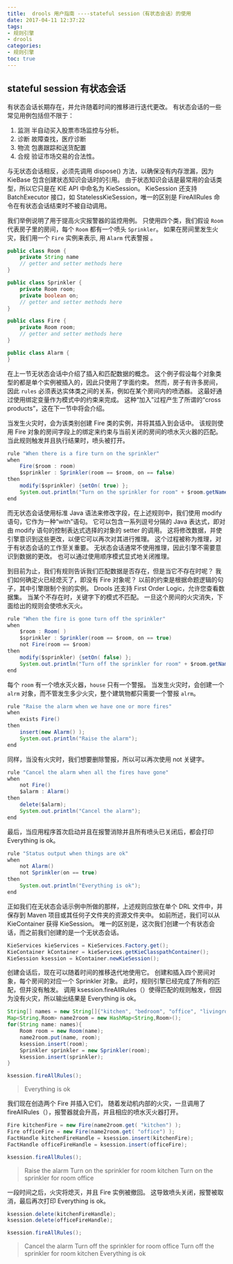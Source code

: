 ```yaml
---
title:  drools 用户指南 ----stateful session（有状态会话）的使用
date: 2017-04-11 12:37:22
tags: 
- 规则引擎
- drools
categories: 
- 规则引擎
toc: true
---
```




## stateful session 有状态会话 ##

有状态会话长期存在，并允许随着时间的推移进行迭代更改。 有状态会话的一些常见用例包括但不限于：
1. 监测
  半自动买入股票市场监控与分析。
2. 诊断
  故障查找，医疗诊断
3. 物流
  包裹跟踪和送货配置
4. 合规
  验证市场交易的合法性。

与无状态会话相反，必须先调用 dispose() 方法，以确保没有内存泄漏，因为 KieBase 包含创建状态知识会话时的引用。 由于状态知识会话是最常用的会话类型，所以它只是在 KIE API 中命名为 KieSession。 KieSession 还支持 BatchExecutor 接口，如 StatelessKieSession，唯一的区别是 FireAllRules 命令在有状态会话结束时不被自动调用。

我们举例说明了用于提高火灾报警器的监控用例。 只使用四个类，我们假设 `Room` 代表房子里的房间，每个 `Room` 都有一个喷头 `Sprinkler`。 如果在房间里发生火灾，我们用一个 `Fire` 实例来表示, 用 `Alarm` 代表警报 。

```java
public class Room {
    private String name
    // getter and setter methods here
}

public class Sprinkler {
    private Room room;
    private boolean on;
    // getter and setter methods here
}

public class Fire {
    private Room room;
    // getter and setter methods here
}

public class Alarm {
}
```

在上一节无状态会话中介绍了插入和匹配数据的概念。 这个例子假设每个对象类型的都是单个实例被插入的，因此只使用了字面约束。 然而，房子有许多房间，因此 `rules` 必须表达实体类之间的关系，例如在某个房间内的喷洒器。 这最好通过使用绑定变量作为模式中的约束来完成。 这种“加入”过程产生了所谓的“cross products”，这在下一节中将会介绍。

<!-- more -->

当发生火灾时，会为该类别创建 Fire 类的实例，并将其插入到会话中。 该规则使用 Fire 对象的房间字段上的绑定来约束与当前关闭的房间的喷水灭火器的匹配。 当此规则触发并且执行结果时，喷头被打开。


```java
rule "When there is a fire turn on the sprinkler"
when
    Fire($room : room)
    $sprinkler : Sprinkler(room == $room, on == false)
then
    modify($sprinkler) {setOn( true) };
    System.out.println("Turn on the sprinkler for room" + $room.getName() );
end
```

而无状态会话使用标准 Java 语法来修改字段，在上述规则中，我们使用 modify 语句，它作为一种“with”语句。 它可以包含一系列逗号分隔的 Java 表达式，即对由 modify 语句的控制表达式选择的对象的 setter 的调用。 这将修改数据，并使引擎意识到这些更改，以便它可以再次对其进行推理。 这个过程被称为推理，对于有状态会话的工作至关重要。 无状态会话通常不使用推理，因此引擎不需要意识到数据的更改。 也可以通过使用顺序模式显式地关闭推理。

到目前为止，我们有规则告诉我们匹配数据是否存在，但是当它不存在时呢？ 我们如何确定火已经熄灭了，即没有 Fire 对象呢？ 以前的约束是根据命题逻辑的句子，其中引擎限制个别的实例。 Drools 还支持 First Order Logic，允许您查看数据集。 当某个不存在时，关键字下的模式不匹配。 一旦这个房间的火灾消失，下面给出的规则会使喷水灭火。

```java
rule "When the fire is gone turn off the sprinkler"
when
    $room : Room( )
    $sprinkler : Sprinkler(room == $room, on == true)
    not Fire(room == $room)
then
    modify($sprinkler) {setOn( false) };
    System.out.println("Turn off the sprinkler for room" + $room.getName() );
end
```

每个 `room` 有一个喷水灭火器，`house` 只有一个警报。 当发生火灾时，会创建一个 `alrm` 对象，而不管发生多少火灾，整个建筑物都只需要一个警报 `alrm`。 

```java
rule "Raise the alarm when we have one or more fires"
when
    exists Fire()
then
    insert(new Alarm() );
    System.out.println("Raise the alarm");
end
```

同样，当没有火灾时，我们想要删除警报，所以可以再次使用 not 关键字。

```java
rule "Cancel the alarm when all the fires have gone"
when
    not Fire()
    $alarm : Alarm()
then
    delete($alarm);
    System.out.println("Cancel the alarm");
end
```

最后，当应用程序首次启动并且在报警消除并且所有喷头已关闭后，都会打印 Everything is ok。

```java
rule "Status output when things are ok"
when
    not Alarm()
    not Sprinkler(on == true) 
then
    System.out.println("Everything is ok");
end
```

正如我们在无状态会话示例中所做的那样，上述规则应放在单个 DRL 文件中，并保存到 Maven 项目或其任何子文件夹的资源文件夹中。 如前所述，我们可以从 KieContainer 获得 KieSession。 唯一的区别是，这次我们创建一个有状态会话，而之前我们创建的是一个无状态会话。

```java
KieServices kieServices = KieServices.Factory.get();
KieContainer kContainer = kieServices.getKieClasspathContainer();
KieSession ksession = kContainer.newKieSession();
```

创建会话后，现在可以随着时间的推移迭代地使用它。 创建和插入四个房间对象，每个房间的对应一个 Sprinkler 对象。 此时，规则引擎已经完成了所有的匹配，但并没有触发。 调用 ksession.fireAllRules（）使得匹配的规则触发，但因为没有火灾，所以输出结果是 Everything is ok。

```java
String[] names = new String[]{"kitchen", "bedroom", "office", "livingroom"};
Map<String,Room> name2room = new HashMap<String,Room>();
for(String name: names){
    Room room = new Room(name);
    name2room.put(name, room);
    ksession.insert(room);
    Sprinkler sprinkler = new Sprinkler(room);
    ksession.insert(sprinkler);
}

ksession.fireAllRules();
```

> Everything is ok

我们现在创造两个 Fire 并插入它们， 随着发动机内部的火灾，一旦调用了 fireAllRules（），报警器就会升高，并且相应的喷水灭火器打开。

```java
Fire kitchenFire = new Fire(name2room.get( "kitchen") );
Fire officeFire = new Fire(name2room.get( "office") );
FactHandle kitchenFireHandle = ksession.insert(kitchenFire);
FactHandle officeFireHandle = ksession.insert(officeFire);

ksession.fireAllRules();
```


> Raise the alarm
> Turn on the sprinkler for room kitchen
> Turn on the sprinkler for room office

一段时间之后，火灾将熄灭，并且 Fire 实例被撤回。 这导致喷头关闭，报警被取消，最后再次打印 Everything is ok。

```java
ksession.delete(kitchenFireHandle);
ksession.delete(officeFireHandle);

ksession.fireAllRules();
```

> Cancel the alarm
> Turn off the sprinkler for room office
> Turn off the sprinkler for room kitchen
> Everything is ok
